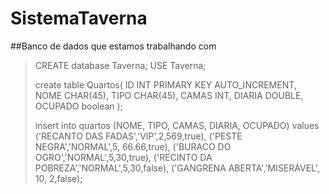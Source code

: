 # SistemaTaverna

##Banco de dados que estamos trabalhando com
>CREATE database Taverna;
>USE Taverna;
>
>create table Quartos(
>ID INT PRIMARY KEY AUTO_INCREMENT, 
>NOME CHAR(45), 
>TIPO CHAR(45), 
>CAMAS INT, 
>DIARIA DOUBLE,
>OCUPADO boolean
>);
>
>insert into quartos (NOME, TIPO, CAMAS, DIARIA, OCUPADO)
>values
>('RECANTO DAS FADAS','VIP',2,569,true),
>('PESTE NEGRA','NORMAL',5, 66.66,true),
>('BURACO DO OGRO','NORMAL',5,30,true),
>('RECINTO DA POBREZA','NORMAL',5,30,false),
>('GANGRENA ABERTA','MISERÁVEL', 10, 2,false);
